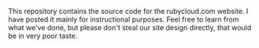 This repository contains the source code for the rubycloud.com website. I have posted it mainly
for instructional purposes. Feel free to learn from what we've done, but please don't steal our
site design directly, that would be in very poor taste.

